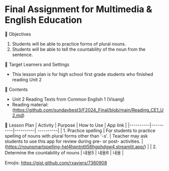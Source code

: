 # Final Assignment for Multimedia & English Education

🌲 Objectives
   1. Students will be able to practice forms of plural nouns.
   2. Students will be able to tell the countability of the noun from the sentence.

🌲 Target Learners and Settings
  - This lesson plan is for high school first grade students who finished reading Unit 2 

🌲 Contents
  - Unit 2 Reading Texts from Common English 1 (Visang)
  - Reading material: (https://github.com/sundaybest3/F2024_Final/blob/main/Reading_CE1_U2.md)

   
🌲 Lesson Plan
| Activity | Purpose | How to Use | App link | 
|----------|----------|----------| ----------|
| 1. Practice spelling    | For students to practice spelling of nouns with plural forms other than '-s'. | Teacher may ask students to use this app for review during pre- or post- activities. | (https://nounsmartspelling-hel4hpntntlt56hgphdgw4.streamlit.app/) |
| 2. Determine the countability of nouns | 내용5    | 내용6    | 내용        |
   















Emojis: https://gist.github.com/rxaviers/7360908
